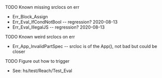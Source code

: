 TODO Known missing srclocs on err

* Err_Block_Assign
* Err_Eval_IfCondNotBool  -- regression? 2020-08-13
* Err_Eval_IllegalJS  -- regression? 2020-08-13

TODO Known weird srclocs on err

* Err_App_InvalidPartSpec -- srcloc is of the App(), not bad but could be closer

TODO Figure out how to trigger

* See: hs/test/Reach/Test_Eval
